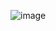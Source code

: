 ![image](https://user-images.githubusercontent.com/83164668/121807756-23de2b00-cc73-11eb-8b3f-f43bf85b2371.png)
